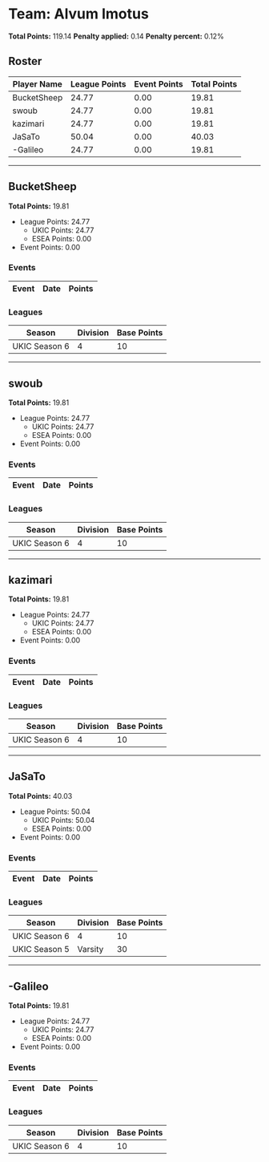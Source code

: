 # Team: Alvum Imotus

**Total Points:** 119.14
**Penalty applied:** 0.14
**Penalty percent:** 0.12%

## Roster
| Player Name | League Points | Event Points | Total Points |
|-------------|--------------|--------------|-------------|
| BucketSheep | 24.77 | 0.00 | 19.81 |
| swoub | 24.77 | 0.00 | 19.81 |
| kazimari | 24.77 | 0.00 | 19.81 |
| JaSaTo | 50.04 | 0.00 | 40.03 |
| -Galileo | 24.77 | 0.00 | 19.81 |

---

## BucketSheep

**Total Points:** 19.81

- League Points: 24.77
  - UKIC Points: 24.77
  - ESEA Points: 0.00
- Event Points: 0.00

### Events
| Event | Date | Points |
|-------|------|--------|
### Leagues
| Season | Division | Base Points |
|--------|----------|-------------|
| UKIC Season 6 | 4 | 10 |
---

## swoub

**Total Points:** 19.81

- League Points: 24.77
  - UKIC Points: 24.77
  - ESEA Points: 0.00
- Event Points: 0.00

### Events
| Event | Date | Points |
|-------|------|--------|
### Leagues
| Season | Division | Base Points |
|--------|----------|-------------|
| UKIC Season 6 | 4 | 10 |
---

## kazimari

**Total Points:** 19.81

- League Points: 24.77
  - UKIC Points: 24.77
  - ESEA Points: 0.00
- Event Points: 0.00

### Events
| Event | Date | Points |
|-------|------|--------|
### Leagues
| Season | Division | Base Points |
|--------|----------|-------------|
| UKIC Season 6 | 4 | 10 |
---

## JaSaTo

**Total Points:** 40.03

- League Points: 50.04
  - UKIC Points: 50.04
  - ESEA Points: 0.00
- Event Points: 0.00

### Events
| Event | Date | Points |
|-------|------|--------|
### Leagues
| Season | Division | Base Points |
|--------|----------|-------------|
| UKIC Season 6 | 4 | 10 |
| UKIC Season 5 | Varsity | 30 |
---

## -Galileo

**Total Points:** 19.81

- League Points: 24.77
  - UKIC Points: 24.77
  - ESEA Points: 0.00
- Event Points: 0.00

### Events
| Event | Date | Points |
|-------|------|--------|
### Leagues
| Season | Division | Base Points |
|--------|----------|-------------|
| UKIC Season 6 | 4 | 10 |
